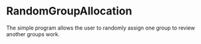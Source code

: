 # RandomGroupAllocation
The simple program allows the user to randomly assign one group to review another groups work.
